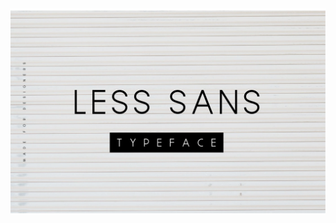 ![Less Sans Preview](https://github.com/fridaysyckness/Adobe-Font/blob/master/fonts/Less%20Sans/c1094656973217.59c38a478d396.jpg)
